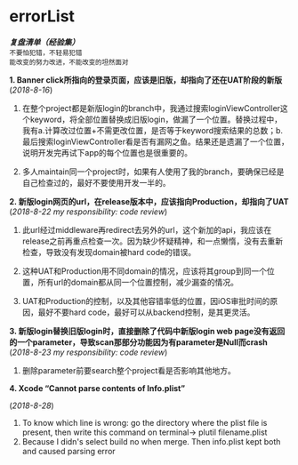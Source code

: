 # errorList
***复盘清单（经验集）***    
    ```不要怕犯错，不轻易犯错```      
    ```能改变的努力改进，不能改变的坦然面对```

**1. Banner click所指向的登录页面，应该是旧版，却指向了还在UAT阶段的新版**   
   (_2018-8-16_)
   1. 在整个project都是新版login的branch中，我通过搜索loginViewController这个keyword，将全部位置替换成旧版login，做漏了一个位置。替换过程中，我有a.计算改过位置+不需更改位置，是否等于keyword搜索结果的总数；b.最后搜索loginViewController看是否有漏网之鱼。结果还是遗漏了一个位置，说明开发完再试下app的每个位置也是很重要的。
   
   2. 多人maintain同一个project时，如果有人使用了我的branch，要确保已经是自己检查过的，最好不要使用开发一半的。   


**2. 新版login网页的url，在release版本中，应该指向Production，却指向了UAT**   
   (_2018-8-22 my responsibility: code review_)
   1. 此url经过middleware再redirect去另外的url，这个新加的api，我应该在release之前再重点检查一次。因为缺少怀疑精神，和一点懒惰，没有去重新检查，导致没有发现domain被hard code的错误。  
   
   2. 这种UAT和Production用不同domain的情况，应该将其group到同一个位置，所有url的domain都从同一个位置控制，减少漏查的情况。  
   
   3. UAT和Production的控制，以及其他容错率低的位置，因iOS审批时间的原因，最好不要hard code，最好可以从backend控制，是其更灵活。   
     
    
**3. 新版login替换旧版login时，直接删除了代码中新版login web page没有返回的一个parameter，导致scan那部分功能因为有parameter是Null而crash**    
   (_2018-8-23 my responsibility: code review_)
  
   1. 删除parameter前要search整个project看是否影响其他地方。  
   
**4. Xcode “Cannot parse contents of Info.plist”** 

   (_2018-8-28_)
   1. To know which line is wrong: go the directory where the plist file is present, then write this command on terminal-> plutil filename.plist
   2. Because I didn's select build no when merge. Then info.plist kept both and caused parsing error
   
